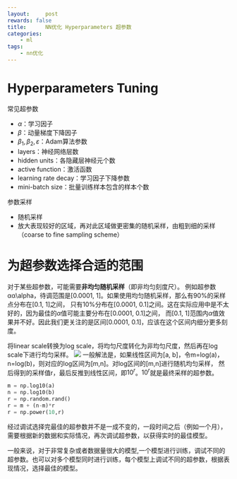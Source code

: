 ```yaml
---
layout:     post
rewards: false
title:      NN优化 Hyperparameters 超参数
categories:
    - ml
tags:
    - nn优化
---
```


# Hyperparameters Tuning
常见超参数
- $\alpha$：学习因子
- $\beta$：动量梯度下降因子
- $\beta_1,\beta_2,\varepsilon$：Adam算法参数
- layers：神经网络层数
- hidden units：各隐藏层神经元个数
- active function：激活函数
- learning rate decay：学习因子下降参数
- mini-batch size：批量训练样本包含的样本个数

参数采样
- 随机采样
- 放大表现较好的区域，再对此区域做更密集的随机采样，由粗到细的采样（coarse to fine sampling scheme）

# 为超参数选择合适的范围
对于某些超参数，可能需要**非均匀随机采样**（即非均匀刻度尺）。
例如超参数αα\alpha，待调范围是[0.0001, 1]。如果使用均匀随机采样，那么有90%的采样点分布在[0.1, 1]之间，
只有10%分布在[0.0001, 0.1]之间。这在实际应用中是不太好的，因为最佳的$\alpha$值可能主要分布在[0.0001, 0.1]之间，
而[0.1, 1]范围内$\alpha$值效果并不好。因此我们更关注的是区间[0.0001, 0.1]，应该在这个区间内细分更多刻度。

将linear scale转换为log scale，将均匀尺度转化为非均匀尺度，然后再在log scale下进行均匀采样。
![](https://cdn.jsdelivr.net/gh/631068264/img/006tNc79gy1fvsg9eb0u5j30nq0763yg.jpg)
一般解法是，如果线性区间为[a, b]，令m=log(a)，n=log(b)，则对应的log区间为[m,n]。对log区间的[m,n]进行随机均匀采样，
然后得到的采样值r，最后反推到线性区间，即$10^r$。$10^r$就是最终采样的超参数。
```python
m = np.log10(a)
n = np.log10(b)
r = np.random.rand()
r = m + (n-m)*r
r = np.power(10,r)
```
经过调试选择完最佳的超参数并不是一成不变的，一段时间之后（例如一个月），需要根据新的数据和实际情况，再次调试超参数，以获得实时的最佳模型。

一般来说，对于非常复杂或者数据量很大的模型,一个模型进行训练，调试不同的超参数。也可以对多个模型同时进行训练，每个模型上调试不同的超参数，根据表现情况，选择最佳的模型。

